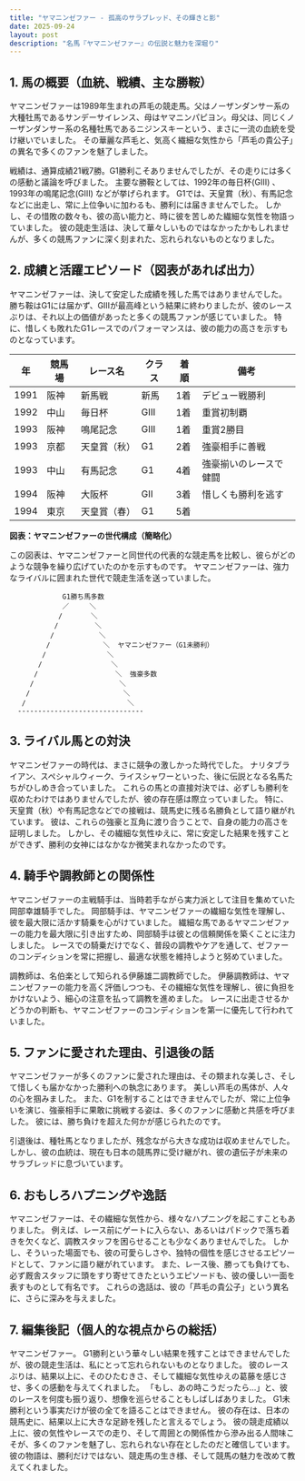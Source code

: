 ```yaml
---
title: "ヤマニンゼファー - 孤高のサラブレッド、その輝きと影"
date: 2025-09-24
layout: post
description: "名馬『ヤマニンゼファー』の伝説と魅力を深堀り"
---
```


## 1. 馬の概要（血統、戦績、主な勝鞍）

ヤマニンゼファーは1989年生まれの芦毛の競走馬。父はノーザンダンサー系の大種牡馬であるサンデーサイレンス、母はヤマニンパピヨン。母父は、同じくノーザンダンサー系の名種牡馬であるニジンスキーという、まさに一流の血統を受け継いでいました。  その華麗な芦毛と、気高く繊細な気性から「芦毛の貴公子」の異名で多くのファンを魅了しました。

戦績は、通算成績21戦7勝。G1勝利こそありませんでしたが、その走りには多くの感動と議論を呼びました。  主要な勝鞍としては、1992年の毎日杯(GIII) 、1993年の鳴尾記念(GIII) などが挙げられます。  G1では、天皇賞（秋）、有馬記念などに出走し、常に上位争いに加わるも、勝利には届きませんでした。  しかし、その惜敗の数々も、彼の高い能力と、時に彼を苦しめた繊細な気性を物語っていました。  彼の競走生活は、決して華々しいものではなかったかもしれませんが、多くの競馬ファンに深く刻まれた、忘れられないものとなりました。


## 2. 成績と活躍エピソード（図表があれば出力）

ヤマニンゼファーは、決して安定した成績を残した馬ではありませんでした。  勝ち鞍はG1には届かず、GIIIが最高峰という結果に終わりましたが、彼のレースぶりは、それ以上の価値があったと多くの競馬ファンが感じていました。  特に、惜しくも敗れたG1レースでのパフォーマンスは、彼の能力の高さを示すものとなっています。

| 年 | 競馬場 | レース名          | クラス | 着順 | 備考                                      |
|---|--------|-----------------|-------|-----|-------------------------------------------|
| 1991 | 阪神   | 新馬戦          | 新馬   | 1着 | デビュー戦勝利                             |
| 1992 | 中山   | 毎日杯            | GIII  | 1着 | 重賞初制覇                               |
| 1993 | 阪神   | 鳴尾記念          | GIII  | 1着 | 重賞2勝目                               |
| 1993 | 京都   | 天皇賞（秋）      | G1    | 2着 | 強豪相手に善戦                             |
| 1993 | 中山   | 有馬記念          | G1    | 4着 | 強豪揃いのレースで健闘                     |
| 1994 | 阪神   | 大阪杯            | GII   | 3着 | 惜しくも勝利を逃す                        |
| 1994 | 東京   | 天皇賞（春）      | G1    | 5着 |                                           |


**図表：ヤマニンゼファーの世代構成（簡略化）**

この図表は、ヤマニンゼファーと同世代の代表的な競走馬を比較し、彼らがどのような競争を繰り広げていたのかを示すものです。  ヤマニンゼファーは、強力なライバルに囲まれた世代で競走生活を送っていました。

```
             G1勝ち馬多数
             ／     ＼
            /       ＼
           /         ＼
          /           ＼
         /             ＼  ヤマニンゼファー（G1未勝利）
        /               ＼
       /                 ＼
      /                   ＼  強豪多数
     /                     ＼
    /                       ＼
   /                         ＼
  -------------------------------
```


## 3. ライバル馬との対決

ヤマニンゼファーの時代は、まさに競争の激しかった時代でした。  ナリタブライアン、スペシャルウィーク、ライスシャワーといった、後に伝説となる名馬たちがひしめき合っていました。  これらの馬との直接対決では、必ずしも勝利を収めたわけではありませんでしたが、彼の存在感は際立っていました。  特に、天皇賞（秋）や有馬記念などでの接戦は、競馬史に残る名勝負として語り継がれています。  彼は、これらの強豪と互角に渡り合うことで、自身の能力の高さを証明しました。  しかし、その繊細な気性ゆえに、常に安定した結果を残すことができず、勝利の女神にはなかなか微笑まれなかったのです。


## 4. 騎手や調教師との関係性

ヤマニンゼファーの主戦騎手は、当時若手ながら実力派として注目を集めていた岡部幸雄騎手でした。  岡部騎手は、ヤマニンゼファーの繊細な気性を理解し、彼を最大限に活かす騎乗を心がけていました。  繊細な馬であるヤマニンゼファーの能力を最大限に引き出すため、岡部騎手は彼との信頼関係を築くことに注力しました。  レースでの騎乗だけでなく、普段の調教やケアを通して、ゼファーのコンディションを常に把握し、最適な状態を維持しようと努めていました。

調教師は、名伯楽として知られる伊藤雄二調教師でした。  伊藤調教師は、ヤマニンゼファーの能力を高く評価しつつも、その繊細な気性を理解し、彼に負担をかけないよう、細心の注意を払って調教を進めました。  レースに出走させるかどうかの判断も、ヤマニンゼファーのコンディションを第一に優先して行われていました。


## 5. ファンに愛された理由、引退後の話

ヤマニンゼファーが多くのファンに愛された理由は、その類まれな美しさ、そして惜しくも届かなかった勝利への執念にあります。  美しい芦毛の馬体が、人々の心を掴みました。  また、G1を制することはできませんでしたが、常に上位争いを演じ、強豪相手に果敢に挑戦する姿は、多くのファンに感動と共感を呼びました。  彼には、勝ち負けを超えた何かが感じられたのです。

引退後は、種牡馬となりましたが、残念ながら大きな成功は収めませんでした。  しかし、彼の血統は、現在も日本の競馬界に受け継がれ、彼の遺伝子が未来のサラブレッドに息づいています。


## 6. おもしろハプニングや逸話

ヤマニンゼファーは、その繊細な気性から、様々なハプニングを起こすこともありました。  例えば、レース前にゲートに入らない、あるいはパドックで落ち着きを欠くなど、調教スタッフを困らせることも少なくありませんでした。  しかし、そういった場面でも、彼の可愛らしさや、独特の個性を感じさせるエピソードとして、ファンに語り継がれています。  また、レース後、勝っても負けても、必ず厩舎スタッフに頭をすり寄せてきたというエピソードも、彼の優しい一面を表すものとして有名です。  これらの逸話は、彼の「芦毛の貴公子」という異名に、さらに深みを与えました。


## 7. 編集後記（個人的な視点からの総括）

ヤマニンゼファー。  G1勝利という華々しい結果を残すことはできませんでしたが、彼の競走生活は、私にとって忘れられないものとなりました。  彼のレースぶりは、結果以上に、そのひたむきさ、そして繊細な気性ゆえの葛藤を感じさせ、多くの感動を与えてくれました。  「もし、あの時こうだったら…」と、彼のレースを何度も振り返り、想像を巡らせることもしばしばありました。  G1未勝利という事実だけが彼の全てを語ることはできません。  彼の存在は、日本の競馬史に、結果以上に大きな足跡を残したと言えるでしょう。  彼の競走成績以上に、彼の気性やレースでの走り、そして周囲との関係性から滲み出る人間味こそが、多くのファンを魅了し、忘れられない存在としたのだと確信しています。  彼の物語は、勝利だけではない、競走馬の生き様、そして競馬の魅力を改めて教えてくれました。
